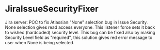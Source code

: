 # JiraIssueSecurityFixer
Jira server: POC to fix Atlassian "None" selection bug in Issue Security. None selection gives read access everyone. This listener force sets it back to wished (hardcoded) security level. This bug can be fixed also by making Security Level field as "required", this solution gives red error message to user when None is being selected.
